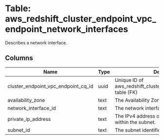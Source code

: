 
# Table: aws_redshift_cluster_endpoint_vpc_endpoint_network_interfaces
Describes a network interface.
## Columns
| Name        | Type           | Description  |
| ------------- | ------------- | -----  |
|cluster_endpoint_vpc_endpoint_cq_id|uuid|Unique ID of aws_redshift_cluster_endpoint_vpc_endpoints table (FK)|
|availability_zone|text|The Availability Zone.|
|network_interface_id|text|The network interface identifier.|
|private_ip_address|text|The IPv4 address of the network interface within the subnet.|
|subnet_id|text|The subnet identifier.|
